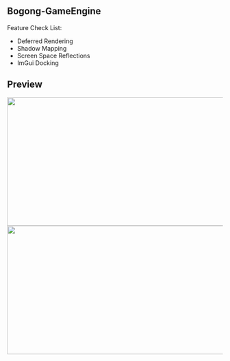 ## Bogong-GameEngine
Feature Check List:    
- Deferred Rendering  
- Shadow Mapping  
- Screen Space Reflections  
- ImGui Docking  

## Preview
<img src="https://i.imgur.com/dZd9jj9.png" width="600" height="300" />
<img src="https://i.imgur.com/FYCeBG5.png" width="600" height="300" />

